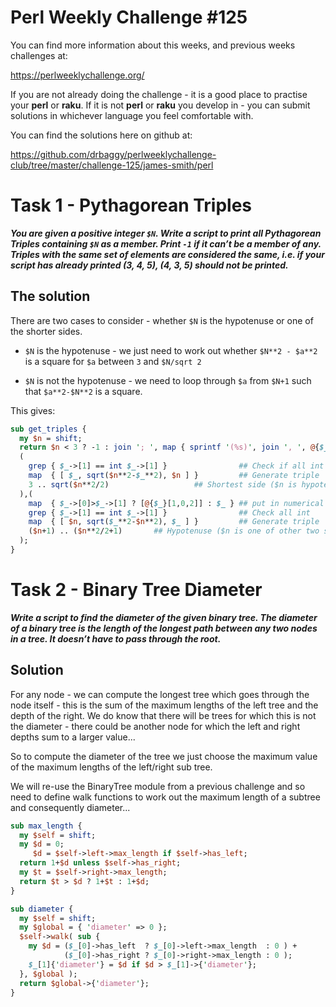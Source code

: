 # Perl Weekly Challenge #125

You can find more information about this weeks, and previous weeks challenges at:

  https://perlweeklychallenge.org/

If you are not already doing the challenge - it is a good place to practise your
**perl** or **raku**. If it is not **perl** or **raku** you develop in - you can
submit solutions in whichever language you feel comfortable with.

You can find the solutions here on github at:

https://github.com/drbaggy/perlweeklychallenge-club/tree/master/challenge-125/james-smith/perl

# Task 1 - Pythagorean Triples

***You are given a positive integer `$N`. Write a script to print all Pythagorean Triples containing `$N` as a member. Print `-1` if it can’t be a member of any. Triples with the same set of elements are considered the same, i.e. if your script has already printed (3, 4, 5), (4, 3, 5) should not be printed.***

## The solution

There are two cases to consider - whether `$N` is the hypotenuse or one of the shorter sides.

 * `$N` is the hypotenuse - we just need to work out whether `$N**2 - $a**2` is a square for `$a` between `3` and `$N/sqrt 2`

 * `$N` is not the hypotenuse - we need to loop through `$a` from `$N+1` such that `$a**2-$N**2` is a square.

This gives:
```perl
sub get_triples {
  my $n = shift;
  return $n < 3 ? -1 : join '; ', map { sprintf '(%s)', join ', ', @{$_} }
  (
    grep { $_->[1] == int $_->[1] }                ## Check if all int
    map  { [ $_, sqrt($n**2-$_**2), $n ] }         ## Generate triple
    3 .. sqrt($n**2/2)                   ## Shortest side ($n is hypotenuse)
  ),(
    map  { $_->[0]>$_->[1] ? [@{$_}[1,0,2]] : $_ } ## put in numerical order
    grep { $_->[1] == int $_->[1] }                ## Check all int
    map  { [ $n, sqrt($_**2-$n**2), $_ ] }         ## Generate triple
    ($n+1) .. ($n**2/2+1)       ## Hypotenuse ($n is one of other two sides)
  );
}
```
# Task 2 - Binary Tree Diameter

***Write a script to find the diameter of the given binary tree. The diameter of a binary tree is the length of the longest path between any two nodes in a tree. It doesn’t have to pass through the root.***

## Solution

For any node - we can compute the longest tree which goes through the node itself - this is the sum of the maximum lengths of the left tree and the depth of the right. We do know that there will be trees for which this is not the diameter - there could be another node for which the left and right depths sum to a larger value...

So to compute the diameter of the tree we just choose the maximum value of the maximum lengths of the left/right sub tree.

We will re-use the BinaryTree module from a previous challenge and so need to define walk functions to work out the maximum length of a subtree and consequently diameter...

```perl
sub max_length {
  my $self = shift;
  my $d = 0;
     $d = $self->left->max_length if $self->has_left;
  return 1+$d unless $self->has_right;
  my $t = $self->right->max_length;
  return $t > $d ? 1+$t : 1+$d;
}

sub diameter {
  my $self = shift;
  my $global = { 'diameter' => 0 };
  $self->walk( sub {
    my $d = ($_[0]->has_left  ? $_[0]->left->max_length  : 0 ) +
            ($_[0]->has_right ? $_[0]->right->max_length : 0 );
    $_[1]{'diameter'} = $d if $d > $_[1]->{'diameter'};
  }, $global );
  return $global->{'diameter'};
}
```
